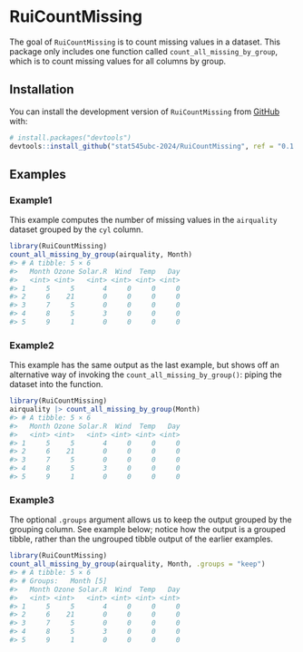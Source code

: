 
<!-- README.md is generated from README.Rmd. Please edit that file -->

# RuiCountMissing

<!-- badges: start -->

<!-- badges: end -->

The goal of `RuiCountMissing` is to count missing values in a dataset.
This package only includes one function called
`count_all_missing_by_group`, which is to count missing values for all
columns by group.

## Installation

You can install the development version of `RuiCountMissing` from
[GitHub](https://github.com/) with:

``` r
# install.packages("devtools")
devtools::install_github("stat545ubc-2024/RuiCountMissing", ref = "0.1.0")
```

## Examples

### Example1

This example computes the number of missing values in the `airquality`
dataset grouped by the `cyl` column.

``` r
library(RuiCountMissing)
count_all_missing_by_group(airquality, Month)
#> # A tibble: 5 × 6
#>   Month Ozone Solar.R  Wind  Temp   Day
#>   <int> <int>   <int> <int> <int> <int>
#> 1     5     5       4     0     0     0
#> 2     6    21       0     0     0     0
#> 3     7     5       0     0     0     0
#> 4     8     5       3     0     0     0
#> 5     9     1       0     0     0     0
```

### Example2

This example has the same output as the last example, but shows off an
alternative way of invoking the `count_all_missing_by_group()`: piping
the dataset into the function.

``` r
library(RuiCountMissing)
airquality |> count_all_missing_by_group(Month) 
#> # A tibble: 5 × 6
#>   Month Ozone Solar.R  Wind  Temp   Day
#>   <int> <int>   <int> <int> <int> <int>
#> 1     5     5       4     0     0     0
#> 2     6    21       0     0     0     0
#> 3     7     5       0     0     0     0
#> 4     8     5       3     0     0     0
#> 5     9     1       0     0     0     0
```

### Example3

The optional `.groups` argument allows us to keep the output grouped by
the grouping column. See example below; notice how the output is a
grouped tibble, rather than the ungrouped tibble output of the earlier
examples.

``` r
library(RuiCountMissing)
count_all_missing_by_group(airquality, Month, .groups = "keep")
#> # A tibble: 5 × 6
#> # Groups:   Month [5]
#>   Month Ozone Solar.R  Wind  Temp   Day
#>   <int> <int>   <int> <int> <int> <int>
#> 1     5     5       4     0     0     0
#> 2     6    21       0     0     0     0
#> 3     7     5       0     0     0     0
#> 4     8     5       3     0     0     0
#> 5     9     1       0     0     0     0
```
